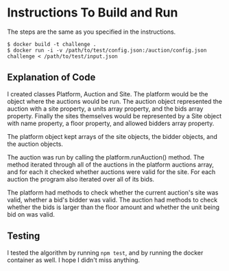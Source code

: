 # Instructions To Build and Run

The steps are the same as you specified in the instructions. 
```
$ docker build -t challenge .
$ docker run -i -v /path/to/test/config.json:/auction/config.json challenge < /path/to/test/input.json
```

## Explanation of Code
I created classes Platform, Auction and Site. The platform would be the object where the auctions would be run. The auction 
object represented the auction with a site property, a units array property, and the bids array property. Finally the sites themselves
would be represented by a Site object with name property, a floor property, and allowed bidders array property.

The platform object kept arrays of the site objects, the bidder objects, and the auction objects. 

The auction was run by calling the platform.runAuction() method. The method iterated through all of the auctions in the platform auctions
array, and for each it checked whether auctions were valid for the site. For each auction the program also iterated over all of its bids.

The platform had methods to check whether the current auction's site was valid, whether a bid's bidder was valid. 
The auction had methods to check whether the bids is larger than the floor amount and whether the unit being bid on was valid.

## Testing
I tested the algorithm by running `npm test`, and by running the docker container as well. I hope I didn't miss anything.
